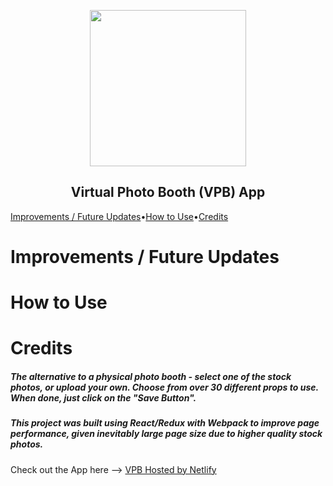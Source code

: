 <p align="center">
  <img height="250" src="https://github.com/Zeroays/Camagru-SPA/blob/master/src/assets/icons/camera_logo.png">
  <h2 align="center"> Virtual Photo Booth (VPB) App</h2>
</p>

[Improvements / Future Updates](#improvements-/-future-updates)•[How to Use](#how-to-use)•[Credits](#credits)

# Improvements / Future Updates

# How to Use

# Credits

##### The alternative to a physical photo booth - select one of the stock photos, or upload your own.  Choose from over 30 different props to use.  When done, just click on the "Save Button".

##### This project was built using React/Redux with Webpack to improve page performance, given inevitably large page size due to higher quality stock photos.

Check out the App here --> [VPB Hosted by Netlify](https://virtual-photo-booth.netlify.app "VPB")




